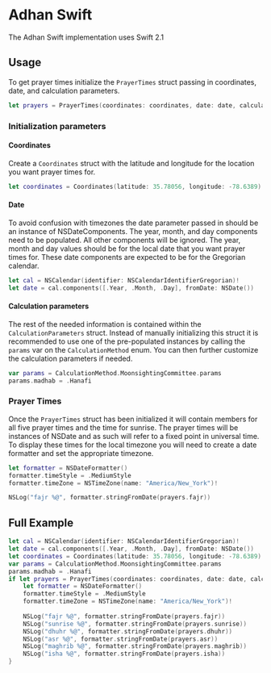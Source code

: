 # Adhan Swift

The Adhan Swift implementation uses Swift 2.1

## Usage

To get prayer times initialize the ```PrayerTimes``` struct passing in coordinates,
date, and calculation parameters.

```swift
let prayers = PrayerTimes(coordinates: coordinates, date: date, calculationParameters: params)
```

### Initialization parameters

#### Coordinates

Create a ```Coordinates``` struct with the latitude and longitude for the location
you want prayer times for.

```swift
let coordinates = Coordinates(latitude: 35.78056, longitude: -78.6389)
```

#### Date

To avoid confusion with timezones the date parameter passed in should be an instance of
NSDateComponents. The year, month, and day components need to be populated. All other
components will be ignored. The year, month and day values should be for the local date
that you want prayer times for. These date components are expected to be for the Gregorian calendar.

```swift
let cal = NSCalendar(identifier: NSCalendarIdentifierGregorian)!
let date = cal.components([.Year, .Month, .Day], fromDate: NSDate())
```

#### Calculation parameters

The rest of the needed information is contained within the ```CalculationParameters``` struct.
Instead of manually initializing this struct it is recommended to use one of the pre-populated
instances by calling the ```params``` var on the ```CalculationMethod``` enum. You can then further
customize the calculation parameters if needed.

```swift
var params = CalculationMethod.MoonsightingCommittee.params
params.madhab = .Hanafi
```

### Prayer Times

Once the ```PrayerTimes``` struct has been initialized it will contain members
for all five prayer times and the time for sunrise. The prayer times will be instances
of NSDate and as such will refer to a fixed point in universal time. To display these
times for the local timezone you will need to create a date formatter and set
the appropriate timezone.

```swift
let formatter = NSDateFormatter()
formatter.timeStyle = .MediumStyle
formatter.timeZone = NSTimeZone(name: "America/New_York")!

NSLog("fajr %@", formatter.stringFromDate(prayers.fajr))
```

## Full Example

```swift
let cal = NSCalendar(identifier: NSCalendarIdentifierGregorian)!
let date = cal.components([.Year, .Month, .Day], fromDate: NSDate())
let coordinates = Coordinates(latitude: 35.78056, longitude: -78.6389)
var params = CalculationMethod.MoonsightingCommittee.params
params.madhab = .Hanafi
if let prayers = PrayerTimes(coordinates: coordinates, date: date, calculationParameters: params) {
    let formatter = NSDateFormatter()
    formatter.timeStyle = .MediumStyle
    formatter.timeZone = NSTimeZone(name: "America/New_York")!
    
    NSLog("fajr %@", formatter.stringFromDate(prayers.fajr))
    NSLog("sunrise %@", formatter.stringFromDate(prayers.sunrise))
    NSLog("dhuhr %@", formatter.stringFromDate(prayers.dhuhr))
    NSLog("asr %@", formatter.stringFromDate(prayers.asr))
    NSLog("maghrib %@", formatter.stringFromDate(prayers.maghrib))
    NSLog("isha %@", formatter.stringFromDate(prayers.isha))
}
```